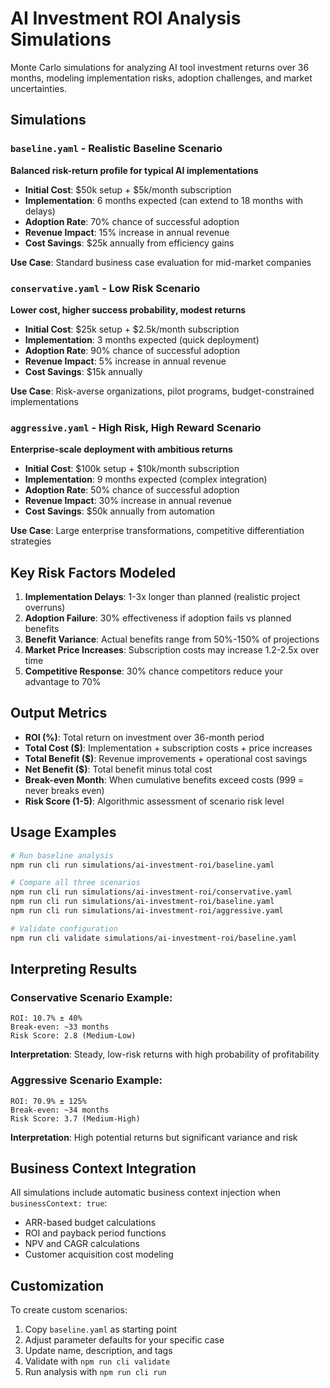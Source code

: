 # AI Investment ROI Analysis Simulations

Monte Carlo simulations for analyzing AI tool investment returns over 36 months, modeling implementation risks, adoption challenges, and market uncertainties.

## Simulations

### `baseline.yaml` - Realistic Baseline Scenario
**Balanced risk-return profile for typical AI implementations**

- **Initial Cost**: $50k setup + $5k/month subscription  
- **Implementation**: 6 months expected (can extend to 18 months with delays)
- **Adoption Rate**: 70% chance of successful adoption
- **Revenue Impact**: 15% increase in annual revenue
- **Cost Savings**: $25k annually from efficiency gains

**Use Case**: Standard business case evaluation for mid-market companies

### `conservative.yaml` - Low Risk Scenario  
**Lower cost, higher success probability, modest returns**

- **Initial Cost**: $25k setup + $2.5k/month subscription
- **Implementation**: 3 months expected (quick deployment)
- **Adoption Rate**: 90% chance of successful adoption  
- **Revenue Impact**: 5% increase in annual revenue
- **Cost Savings**: $15k annually

**Use Case**: Risk-averse organizations, pilot programs, budget-constrained implementations

### `aggressive.yaml` - High Risk, High Reward Scenario
**Enterprise-scale deployment with ambitious returns**

- **Initial Cost**: $100k setup + $10k/month subscription
- **Implementation**: 9 months expected (complex integration)
- **Adoption Rate**: 50% chance of successful adoption
- **Revenue Impact**: 30% increase in annual revenue  
- **Cost Savings**: $50k annually from automation

**Use Case**: Large enterprise transformations, competitive differentiation strategies

## Key Risk Factors Modeled

1. **Implementation Delays**: 1-3x longer than planned (realistic project overruns)
2. **Adoption Failure**: 30% effectiveness if adoption fails vs planned benefits
3. **Benefit Variance**: Actual benefits range from 50%-150% of projections  
4. **Market Price Increases**: Subscription costs may increase 1.2-2.5x over time
5. **Competitive Response**: 30% chance competitors reduce your advantage to 70%

## Output Metrics

- **ROI (%)**: Total return on investment over 36-month period
- **Total Cost ($)**: Implementation + subscription costs + price increases
- **Total Benefit ($)**: Revenue improvements + operational cost savings
- **Net Benefit ($)**: Total benefit minus total cost
- **Break-even Month**: When cumulative benefits exceed costs (999 = never breaks even)
- **Risk Score (1-5)**: Algorithmic assessment of scenario risk level

## Usage Examples

```bash
# Run baseline analysis
npm run cli run simulations/ai-investment-roi/baseline.yaml

# Compare all three scenarios  
npm run cli run simulations/ai-investment-roi/conservative.yaml
npm run cli run simulations/ai-investment-roi/baseline.yaml
npm run cli run simulations/ai-investment-roi/aggressive.yaml

# Validate configuration
npm run cli validate simulations/ai-investment-roi/baseline.yaml
```

## Interpreting Results

### Conservative Scenario Example:
```
ROI: 10.7% ± 40%
Break-even: ~33 months
Risk Score: 2.8 (Medium-Low)
```
**Interpretation**: Steady, low-risk returns with high probability of profitability

### Aggressive Scenario Example:
```
ROI: 70.9% ± 125%  
Break-even: ~34 months
Risk Score: 3.7 (Medium-High)
```
**Interpretation**: High potential returns but significant variance and risk

## Business Context Integration

All simulations include automatic business context injection when `businessContext: true`:
- ARR-based budget calculations
- ROI and payback period functions  
- NPV and CAGR calculations
- Customer acquisition cost modeling

## Customization

To create custom scenarios:
1. Copy `baseline.yaml` as starting point
2. Adjust parameter defaults for your specific case
3. Update name, description, and tags
4. Validate with `npm run cli validate`
5. Run analysis with `npm run cli run`